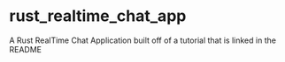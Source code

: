 # rust_realtime_chat_app
A Rust RealTime Chat Application built off of a tutorial that is linked in the README
